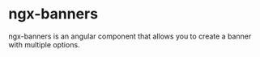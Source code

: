 # ngx-banners
ngx-banners is an angular component that allows you to create a banner with multiple options.
